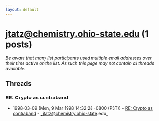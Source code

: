 ```yaml
---
layout: default
---
```


# jtatz@chemistry.ohio-state.edu (1 posts)

_Be aware that many list participants used multiple email addresses over their time active on the list. As such this page may not contain all threads available._

## Threads

### RE: Crypto as contraband
+ 1998-03-09 (Mon, 9 Mar 1998 14:32:28 -0800 (PST)) - [RE: Crypto as contraband](/archive/1998/03/f4575a0ba93a0cd47171a87451b94750bc79e69fdd871e3c2877bfd1adc44d97) - _jtatz@chemistry.ohio-state.edu_

